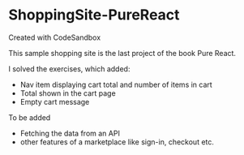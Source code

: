 # ShoppingSite-PureReact
Created with CodeSandbox

This sample shopping site is the last project of the book Pure React.

I solved the exercises, which added:
 - Nav item displaying cart total and number of items in cart
 - Total shown in the cart page
 - Empty cart message
 
To be added
  - Fetching the data from an API
  - other features of a marketplace like sign-in, checkout etc.
